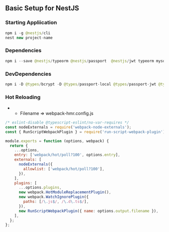 ## Basic Setup for NestJS
### Starting Appliication
```java
npm i -g @nestjs/cli
nest new project-name
```
### Dependencies
```java
npm i --save @nestjs/typeorm @nestjs/passport  @nestjs/jwt typeorm mysql2 bcrypt class-validator class-transformer  passport passport-local  passport-jwt typeorm-extension 
```
### DevDependencies
```java
npm i -D @types/bcrypt -D @types/passport-local @types/passport-jwt @types/express-session  webpack-node-externals run-script-webpack-plugin webpack
```

### Hot Reloading
* * Filename => webpack-hmr.config.js
```javascript
/* eslint-disable @typescript-eslint/no-var-requires */
const nodeExternals = require('webpack-node-externals');
const { RunScriptWebpackPlugin } = require('run-script-webpack-plugin');

module.exports = function (options, webpack) {
  return {
    ...options,
    entry: ['webpack/hot/poll?100', options.entry],
    externals: [
      nodeExternals({
        allowlist: ['webpack/hot/poll?100'],
      }),
    ],
    plugins: [
      ...options.plugins,
      new webpack.HotModuleReplacementPlugin(),
      new webpack.WatchIgnorePlugin({
        paths: [/\.js$/, /\.d\.ts$/],
      }),
      new RunScriptWebpackPlugin({ name: options.output.filename }),
    ],
  };
};
```
